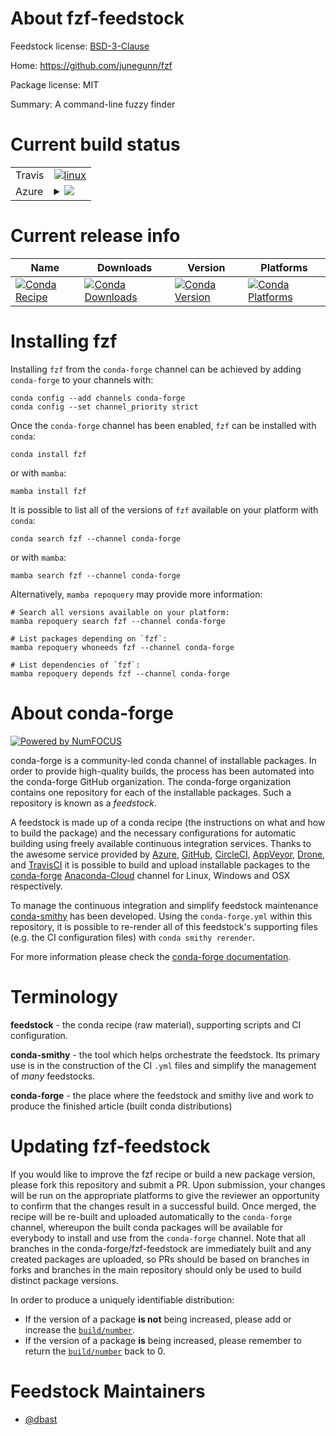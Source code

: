 About fzf-feedstock
===================

Feedstock license: [BSD-3-Clause](https://github.com/conda-forge/fzf-feedstock/blob/main/LICENSE.txt)

Home: https://github.com/junegunn/fzf

Package license: MIT

Summary: A command-line fuzzy finder

Current build status
====================


<table><tr>
    <td>Travis</td>
    <td>
      <a href="https://app.travis-ci.com/conda-forge/fzf-feedstock">
        <img alt="linux" src="https://img.shields.io/travis/com/conda-forge/fzf-feedstock/main.svg?label=Linux">
      </a>
    </td>
  </tr>
    
  <tr>
    <td>Azure</td>
    <td>
      <details>
        <summary>
          <a href="https://dev.azure.com/conda-forge/feedstock-builds/_build/latest?definitionId=6810&branchName=main">
            <img src="https://dev.azure.com/conda-forge/feedstock-builds/_apis/build/status/fzf-feedstock?branchName=main">
          </a>
        </summary>
        <table>
          <thead><tr><th>Variant</th><th>Status</th></tr></thead>
          <tbody><tr>
              <td>linux_64</td>
              <td>
                <a href="https://dev.azure.com/conda-forge/feedstock-builds/_build/latest?definitionId=6810&branchName=main">
                  <img src="https://dev.azure.com/conda-forge/feedstock-builds/_apis/build/status/fzf-feedstock?branchName=main&jobName=linux&configuration=linux%20linux_64_" alt="variant">
                </a>
              </td>
            </tr><tr>
              <td>linux_aarch64</td>
              <td>
                <a href="https://dev.azure.com/conda-forge/feedstock-builds/_build/latest?definitionId=6810&branchName=main">
                  <img src="https://dev.azure.com/conda-forge/feedstock-builds/_apis/build/status/fzf-feedstock?branchName=main&jobName=linux&configuration=linux%20linux_aarch64_" alt="variant">
                </a>
              </td>
            </tr><tr>
              <td>linux_ppc64le</td>
              <td>
                <a href="https://dev.azure.com/conda-forge/feedstock-builds/_build/latest?definitionId=6810&branchName=main">
                  <img src="https://dev.azure.com/conda-forge/feedstock-builds/_apis/build/status/fzf-feedstock?branchName=main&jobName=linux&configuration=linux%20linux_ppc64le_" alt="variant">
                </a>
              </td>
            </tr><tr>
              <td>osx_64</td>
              <td>
                <a href="https://dev.azure.com/conda-forge/feedstock-builds/_build/latest?definitionId=6810&branchName=main">
                  <img src="https://dev.azure.com/conda-forge/feedstock-builds/_apis/build/status/fzf-feedstock?branchName=main&jobName=osx&configuration=osx%20osx_64_" alt="variant">
                </a>
              </td>
            </tr><tr>
              <td>osx_arm64</td>
              <td>
                <a href="https://dev.azure.com/conda-forge/feedstock-builds/_build/latest?definitionId=6810&branchName=main">
                  <img src="https://dev.azure.com/conda-forge/feedstock-builds/_apis/build/status/fzf-feedstock?branchName=main&jobName=osx&configuration=osx%20osx_arm64_" alt="variant">
                </a>
              </td>
            </tr><tr>
              <td>win_64</td>
              <td>
                <a href="https://dev.azure.com/conda-forge/feedstock-builds/_build/latest?definitionId=6810&branchName=main">
                  <img src="https://dev.azure.com/conda-forge/feedstock-builds/_apis/build/status/fzf-feedstock?branchName=main&jobName=win&configuration=win%20win_64_" alt="variant">
                </a>
              </td>
            </tr>
          </tbody>
        </table>
      </details>
    </td>
  </tr>
</table>

Current release info
====================

| Name | Downloads | Version | Platforms |
| --- | --- | --- | --- |
| [![Conda Recipe](https://img.shields.io/badge/recipe-fzf-green.svg)](https://anaconda.org/conda-forge/fzf) | [![Conda Downloads](https://img.shields.io/conda/dn/conda-forge/fzf.svg)](https://anaconda.org/conda-forge/fzf) | [![Conda Version](https://img.shields.io/conda/vn/conda-forge/fzf.svg)](https://anaconda.org/conda-forge/fzf) | [![Conda Platforms](https://img.shields.io/conda/pn/conda-forge/fzf.svg)](https://anaconda.org/conda-forge/fzf) |

Installing fzf
==============

Installing `fzf` from the `conda-forge` channel can be achieved by adding `conda-forge` to your channels with:

```
conda config --add channels conda-forge
conda config --set channel_priority strict
```

Once the `conda-forge` channel has been enabled, `fzf` can be installed with `conda`:

```
conda install fzf
```

or with `mamba`:

```
mamba install fzf
```

It is possible to list all of the versions of `fzf` available on your platform with `conda`:

```
conda search fzf --channel conda-forge
```

or with `mamba`:

```
mamba search fzf --channel conda-forge
```

Alternatively, `mamba repoquery` may provide more information:

```
# Search all versions available on your platform:
mamba repoquery search fzf --channel conda-forge

# List packages depending on `fzf`:
mamba repoquery whoneeds fzf --channel conda-forge

# List dependencies of `fzf`:
mamba repoquery depends fzf --channel conda-forge
```


About conda-forge
=================

[![Powered by
NumFOCUS](https://img.shields.io/badge/powered%20by-NumFOCUS-orange.svg?style=flat&colorA=E1523D&colorB=007D8A)](https://numfocus.org)

conda-forge is a community-led conda channel of installable packages.
In order to provide high-quality builds, the process has been automated into the
conda-forge GitHub organization. The conda-forge organization contains one repository
for each of the installable packages. Such a repository is known as a *feedstock*.

A feedstock is made up of a conda recipe (the instructions on what and how to build
the package) and the necessary configurations for automatic building using freely
available continuous integration services. Thanks to the awesome service provided by
[Azure](https://azure.microsoft.com/en-us/services/devops/), [GitHub](https://github.com/),
[CircleCI](https://circleci.com/), [AppVeyor](https://www.appveyor.com/),
[Drone](https://cloud.drone.io/welcome), and [TravisCI](https://travis-ci.com/)
it is possible to build and upload installable packages to the
[conda-forge](https://anaconda.org/conda-forge) [Anaconda-Cloud](https://anaconda.org/)
channel for Linux, Windows and OSX respectively.

To manage the continuous integration and simplify feedstock maintenance
[conda-smithy](https://github.com/conda-forge/conda-smithy) has been developed.
Using the ``conda-forge.yml`` within this repository, it is possible to re-render all of
this feedstock's supporting files (e.g. the CI configuration files) with ``conda smithy rerender``.

For more information please check the [conda-forge documentation](https://conda-forge.org/docs/).

Terminology
===========

**feedstock** - the conda recipe (raw material), supporting scripts and CI configuration.

**conda-smithy** - the tool which helps orchestrate the feedstock.
                   Its primary use is in the construction of the CI ``.yml`` files
                   and simplify the management of *many* feedstocks.

**conda-forge** - the place where the feedstock and smithy live and work to
                  produce the finished article (built conda distributions)


Updating fzf-feedstock
======================

If you would like to improve the fzf recipe or build a new
package version, please fork this repository and submit a PR. Upon submission,
your changes will be run on the appropriate platforms to give the reviewer an
opportunity to confirm that the changes result in a successful build. Once
merged, the recipe will be re-built and uploaded automatically to the
`conda-forge` channel, whereupon the built conda packages will be available for
everybody to install and use from the `conda-forge` channel.
Note that all branches in the conda-forge/fzf-feedstock are
immediately built and any created packages are uploaded, so PRs should be based
on branches in forks and branches in the main repository should only be used to
build distinct package versions.

In order to produce a uniquely identifiable distribution:
 * If the version of a package **is not** being increased, please add or increase
   the [``build/number``](https://docs.conda.io/projects/conda-build/en/latest/resources/define-metadata.html#build-number-and-string).
 * If the version of a package **is** being increased, please remember to return
   the [``build/number``](https://docs.conda.io/projects/conda-build/en/latest/resources/define-metadata.html#build-number-and-string)
   back to 0.

Feedstock Maintainers
=====================

* [@dbast](https://github.com/dbast/)

